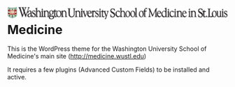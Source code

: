 ![Washington University](/_/img/wusm-logo.png?raw=true "WUSTL Shield") Medicine
========

This is the WordPress theme for the Washington University School of Medicine's main site
(http://medicine.wustl.edu)

It requires a few plugins (Advanced Custom Fields) to be installed and active.
